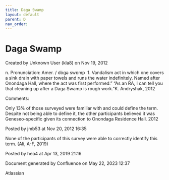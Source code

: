 ```yaml
---
title: Daga Swamp
layout: default
parent: D
nav_order:
---
```


# Daga Swamp

Created by  Unknown User (kla8) on Nov 19, 2012

n. Pronunciation: Amer. / dȯgə swɒmp  1. Vandalism act in which one covers a sink drain with paper towels and runs the water indefinitely. Named after Onondaga Hall, where the act was first performed.” “As an RA, I can tell you that cleaning up after a Daga Swamp is rough work.”K. Andryshak, 2012

Comments:

Only 13% of those surveyed were familiar with and could define the term. Despite not being able to define it, the other participants believed it was Geneseo-specific given its connection to Onondaga Residence Hall. 2012

Posted by jmb53 at Nov 20, 2012 16:35

None of the participants of this survey were able to correctly identify this term. (Ali, A-F, 2019)

Posted by hea4 at Apr 13, 2019 21:16

Document generated by Confluence on May 22, 2023 12:37

Atlassian
